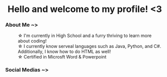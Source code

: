 <h1 align="center">Hello and welcome to my profile! <3</h1>

  
  <h3><b>About Me ~></b></h3>
  
  
  <dl>
    
  <dd>
    ☆ I'm currently in High School and a furry thriving to learn more about coding!
  </dd>
    
  <dd>
    ☆ I currently know serveal languages such as Java, Python, and C#. Additionally, I know how to do HTML as well!
  </dd>
    
  <dd>
    ☆ Certified in Microsft Word & Powerpoint
  </dd>
    
  </dl>


<h3><b>Social Medias ~></b></h3>
